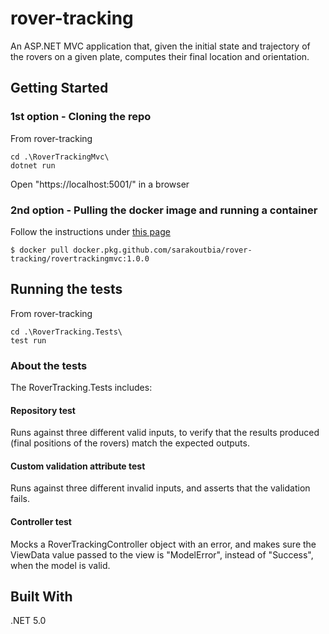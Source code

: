 # rover-tracking
An ASP.NET MVC application that, given the initial state and trajectory of the rovers on a given plate, computes their final location and orientation.

## Getting Started

### 1st option - Cloning the repo 
From rover-tracking
```
cd .\RoverTrackingMvc\ 
dotnet run
```
Open "https://localhost:5001/" in a browser

### 2nd option - Pulling the docker image and running a container 
Follow the instructions under [this page](https://github.com/SaraKoutbia/rover-tracking/packages/537675 ) 
```
$ docker pull docker.pkg.github.com/sarakoutbia/rover-tracking/rovertrackingmvc:1.0.0
```

## Running the tests
From rover-tracking
```
cd .\RoverTracking.Tests\
test run 
```


### About the tests

The RoverTracking.Tests includes:
#### Repository test 
Runs against three different valid inputs, to verify that the results produced (final positions of the rovers) match the expected outputs.
#### Custom validation attribute test 
Runs against three different invalid inputs, and asserts that the validation fails.
#### Controller test 
Mocks a RoverTrackingController object with an error, and makes sure the ViewData value passed to the view is "ModelError", instead of "Success", when the model is valid.

## Built With

.NET 5.0 


